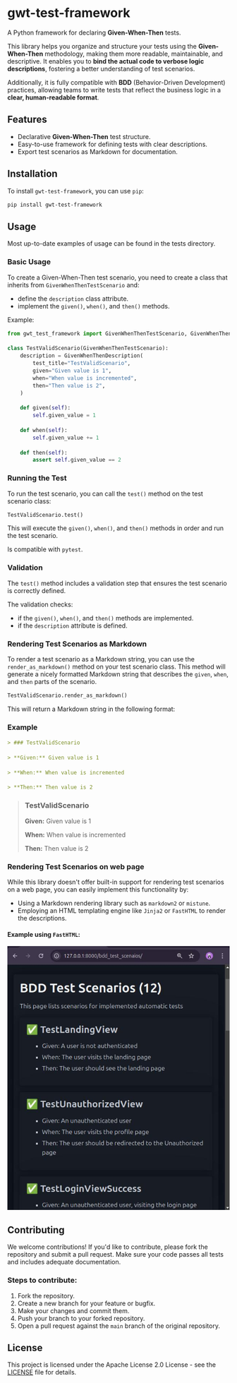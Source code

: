 # gwt-test-framework

A Python framework for declaring **Given-When-Then** tests.

This library helps you organize and structure your tests using the **Given-When-Then** methodology, making them more readable, maintainable, and descriptive. It enables you to **bind the actual code to verbose logic descriptions**, fostering a better understanding of test scenarios.

Additionally, it is fully compatible with **BDD** (Behavior-Driven Development) practices, allowing teams to write tests that reflect the business logic in a **clear, human-readable format**.
## Features
- Declarative **Given-When-Then** test structure.
- Easy-to-use framework for defining tests with clear descriptions.
- Export test scenarios as Markdown for documentation.

## Installation

To install `gwt-test-framework`, you can use `pip`:

```bash
pip install gwt-test-framework
```

## Usage

Most up-to-date examples of usage can be found in the tests directory.

### Basic Usage

To create a Given-When-Then test scenario, you need to create a class that inherits from `GivenWhenThenTestScenario` and:
- define the `description` class attribute.
- implement the `given()`, `when()`, and `then()` methods.

Example:

```python
from gwt_test_framework import GivenWhenThenTestScenario, GivenWhenThenDescription

class TestValidScenario(GivenWhenThenTestScenario):
    description = GivenWhenThenDescription(
        test_title="TestValidScenario",
        given="Given value is 1",
        when="When value is incremented",
        then="Then value is 2",
    )

    def given(self):
        self.given_value = 1

    def when(self):
        self.given_value += 1

    def then(self):
        assert self.given_value == 2
```

### Running the Test

To run the test scenario, you can call the `test()` method on the test scenario class:

```python
TestValidScenario.test()
```

This will execute the `given()`, `when()`, and `then()` methods in order and run the test scenario.

Is compatible with `pytest`.

### Validation

The `test()` method includes a validation step that ensures the test scenario is correctly defined. 

The validation checks:
- if the `given()`, `when()`, and `then()` methods are implemented.
- if the `description` attribute is defined.


### Rendering Test Scenarios as Markdown

To render a test scenario as a Markdown string, you can use the `render_as_markdown()` method on your test scenario class. This method will generate a nicely formatted Markdown string that describes the `given`, `when`, and `then` parts of the scenario.

```python
TestValidScenario.render_as_markdown()
```

This will return a Markdown string in the following format:

### Example

```markdown
> ### TestValidScenario
    
> **Given:** Given value is 1

> **When:** When value is incremented

> **Then:** Then value is 2
```

> ### TestValidScenario
> 
> **Given:** Given value is 1
> 
> **When:** When value is incremented
> 
> **Then:** Then value is 2


### Rendering Test Scenarios on web page

While this library doesn't offer built-in support for rendering test scenarios on a web page, you can easily implement this functionality by:

- Using a Markdown rendering library such as `markdown2` or `mistune`.
- Employing an HTML templating engine like `Jinja2` or `FastHTML` to render the descriptions.

#### Example using `FastHTML`:
![Project Screenshot](./assets/web_page_render_example.jpg)


## Contributing

We welcome contributions! If you'd like to contribute, please fork the repository and submit a pull request. Make sure your code passes all tests and includes adequate documentation.

### Steps to contribute:

1. Fork the repository.
2. Create a new branch for your feature or bugfix.
3. Make your changes and commit them.
4. Push your branch to your forked repository.
5. Open a pull request against the `main` branch of the original repository.

## License

This project is licensed under the Apache License 2.0 License - see the [LICENSE](LICENSE) file for details.
